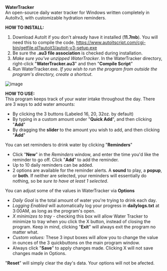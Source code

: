 **WaterTracker**  
An open-source daily water tracker  for Windows written completely in AutoItv3, with customizable hydration reminders.

**HOW TO INSTALL:**
1. Download AutoIt if you don't already have it installed (**11.7mb**). You will need this to compile the code.
https://www.autoitscript.com/cgi-bin/getfile.pl?autoit3/autoit-v3-setup.exe
2. Be sure the **.au3 file association** is checked during installation.
3. _Make sure you've unzipped WaterTracker_. In the WaterTracker directory, right-click "**WaterTracker.au3**" and then "**Compile Script**"
4. Run WaterTracker.exe. _If you wish to run the program from outside the program's directory, create a shortcut_.

![image](https://user-images.githubusercontent.com/84418728/173700393-a4960b0c-6b5f-4058-b2ec-20e77c75174e.png)

**HOW TO USE:**  
This program keeps track of your water intake throughout the day. There are 3 ways to add water amounts:
- By clicking the 3 buttons (Labeled 16, 20, 32oz. by default)
- By typing in a custom amount under "**Quick Add**", and then clicking "**Add**"
- By dragging the **slider** to the amount you wish to add, and then clicking "**Add**"

You can set reminders to drink water by clicking "**Reminders**"  
- Click "**New**" in the _Reminders_ window, and enter the time you'd like the reminder to go off. Click "**Add**" to add the reminder.
- Up to 10 daily reminders can be added.
- 2 options are available for the reminder alerts. A **sound** to play, a **popup**, or **both**. If neither are selected, your reminders will essentially do nothing, so be _sure to have at least 1 selected_.

You can adjust some of the values in WaterTracker via **Options**  
- _Daily Goal_ is the total amount of water you're trying to drink each day.
- _Logging Enabled_ will automatically log your progress in **dailylogs.txt** at 3:00AM, as long as the program's open.
- _X minimizes to tray_ - checking this box will allow Water Tracker to minimize to tray when you click the X button, instead of closing the program. Keep in mind, clicking "**Exit**" will always exit the program no matter what.
- _Custom values:_ These 3 input boxes will allow you to change the value in ounces of the 3 quickbuttons on the main program window.
- Always click "**Save**" to apply changes made. Clicking X will not save changes made in Options.

"**Reset**" will simply clear the day's data. Your options will not be afected.
